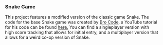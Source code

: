 ### Snake Game

This project features a modified version of the classic game Snake.
The code for the base Snake game was created by [Bro Code](https://www.youtube.com/@BroCodez), a YouTube
tutorial for his code can be found
[here.](https://www.youtube.com/watch?v=bI6e6qjJ8JQ&ab_channel=BroCode) You can find a singleplayer version
with high score tracking that allows for initial entry, and a multiplayer version that allows for a weird
co-op version of Snake.